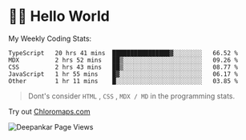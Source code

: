 # 👋🏽 Hello World 

<!--![Deepankar's github stats](https://github-readme-stats.vercel.app/api?username=Deep-Codes&count_private=true&show_icons=true&theme=radical)-->
My Weekly Coding Stats:

<!--START_SECTION:waka-->
```text
TypeScript   20 hrs 41 mins  ████████████████▓░░░░░░░░   66.52 % 
MDX          2 hrs 52 mins   ██▒░░░░░░░░░░░░░░░░░░░░░░   09.26 % 
CSS          2 hrs 43 mins   ██▒░░░░░░░░░░░░░░░░░░░░░░   08.77 % 
JavaScript   1 hr 55 mins    █▓░░░░░░░░░░░░░░░░░░░░░░░   06.17 % 
Other        1 hr 11 mins    █░░░░░░░░░░░░░░░░░░░░░░░░   03.85 % 
```
<!--END_SECTION:waka-->

> Dont's consider `HTML` , `CSS` , `MDX / MD` in the programming stats.

Try out [Chloromaps.com](https://www.chloromaps.com/)

<p align="left"> <img src="https://komarev.com/ghpvc/?username=Deep-Codes&label=Views&color=blue&style=plastic" alt="Deepankar Page Views" /> </p>
